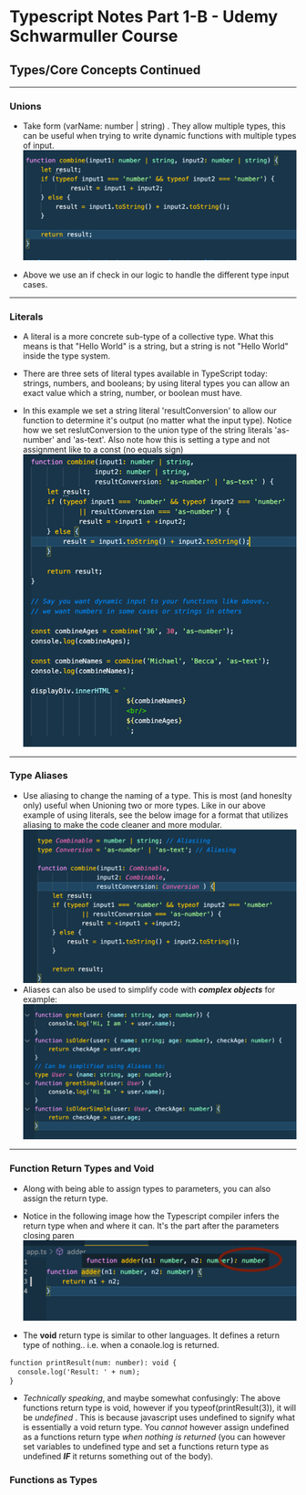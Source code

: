 # Typescript Notes Part 1-B - Udemy Schwarmuller Course

## Types/Core Concepts Continued

<hr/>

### Unions

- Take form (varName: number | string) . They allow multiple types, this can be useful when trying to write dynamic functions with multiple types of input.
  ![UNIONS](./ts_unions.png)

- Above we use an if check in our logic to handle the different type input cases.

<hr/>

### Literals

- A literal is a more concrete sub-type of a collective type. What this means is that "Hello World" is a string, but a string is not "Hello World" inside the type system.

- There are three sets of literal types available in TypeScript today: strings, numbers, and booleans; by using literal types you can allow an exact value which a string, number, or boolean must have.

- In this example we set a string literal 'resultConversion' to allow our function to determine it's output (no matter what the input type). Notice how we set reslutConversion to the union type of the string literals 'as-number' and 'as-text'. Also note how this is setting a type and not assignment like to a const (no equals sign)
  ![LITERALS](./literals_ts.png)

<hr/>

### Type Aliases

- Use aliasing to change the naming of a type. This is most (and honeslty only) useful when Unioning two or more types. Like in our above example of using literals, see the below image for a format that utilizes aliasing to make the code cleaner and more modular.
  ![ALIASING](./alias_ts.png)
- Aliases can also be used to simplify code with **_complex objects_** for example:
  ![ALIASING2](./alias2_ts.png)

<hr/>

### Function Return Types and Void

- Along with being able to assign types to parameters, you can also assign the return type.

- Notice in the following image how the Typescript compiler infers the return type when and where it can. It's the part after the parameters closing paren
  ![FUNCS1](./function1_ts.png)

- The **void** return type is similar to other languages. It defines a return type of nothing.. i.e. when a conaole.log is returned.

```
function printResult(num: number): void {
  console.log('Result: ' + num);
}
```

- _Technically speaking_, and maybe somewhat confusingly: The above functions return type is void, however if you typeof(printResult(3)), it will be _undefined_ . This is because javascript uses undefined to signify what is essentially a void return type. You _cannot_ however assign undefined as a functions return type _when nothing is returned_ (you can however set variables to undefined type and set a functions return type as undefined **_IF_** it returns something out of the body).

### Functions as Types
